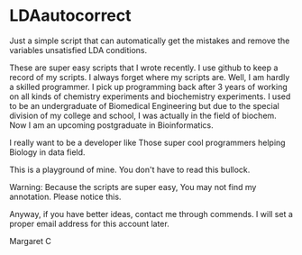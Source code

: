 # LDAautocorrect
Just a simple script that can automatically get the mistakes and remove the variables unsatisfied LDA conditions.

These are super easy scripts that I wrote recently.
I use github to keep a record of my scripts. I always forget where my scripts are.
Well, I am hardly a skilled programmer.
I pick up programming back after 3 years of working on all kinds of chemistry experiments and biochemistry experiments. I used to be an undergraduate of Biomedical Engineering but due to the special division of my college and school, I was actually in the field of biochem. Now I am an upcoming postgraduate in Bioinformatics.

I really want to be a developer like Those super cool programmers helping Biology in data field.

This is a playground of mine.
You don't have to read this bullock.

Warning: Because the scripts are super easy, You may not find my annotation. Please notice this.

Anyway, if you have better ideas, contact me through commends. I will set a proper email address for this account later.

Margaret C

